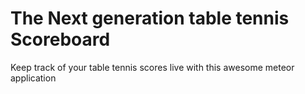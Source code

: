 # The Next generation table tennis Scoreboard
Keep track of your table tennis scores live with this awesome meteor application
